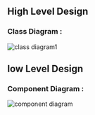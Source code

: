 
## High Level Design 

### Class Diagram :

![class diagram1](https://user-images.githubusercontent.com/80749311/114827118-edf10780-9de5-11eb-8546-8e5030605941.png)


## low Level Design 

### Component Diagram :

![component diagram](https://user-images.githubusercontent.com/80749311/114826226-dc5b3000-9de4-11eb-8006-d666c6a808a2.png)
